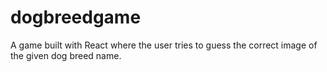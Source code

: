 # dogbreedgame
A game built with React where the user tries to guess the correct image of the given dog breed name.
